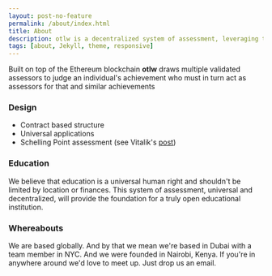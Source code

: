 ```yaml
---
layout: post-no-feature
permalink: /about/index.html
title: About
description: otlw is a decentralized system of assessment, leveraging the power of game-theory and the blockchain to make a verifiable store of anyone's achievements.
tags: [about, Jekyll, theme, responsive]
---
```

Built on top of the Ethereum blockchain **otlw** draws multiple validated assessors to judge an individual's achievement who must in turn act as assessors for that and similar achievements  

### Design
* Contract based structure
* Universal applications
* Schelling Point assessment (see Vitalik's [post](https://blog.ethereum.org/2014/03/28/schellingcoin-a-minimal-trust-universal-data-feed/))


### Education
We believe that education is a universal human right and shouldn't be limited by location or finances. This system of assessment, universal and decentralized, will provide the foundation for a truly open educational institution.

### Whereabouts
We are based globally. And by that we mean we're based in Dubai with a team member in NYC. And we were founded in Nairobi, Kenya. If you're in anywhere around we'd love to meet up. Just drop us an email.
